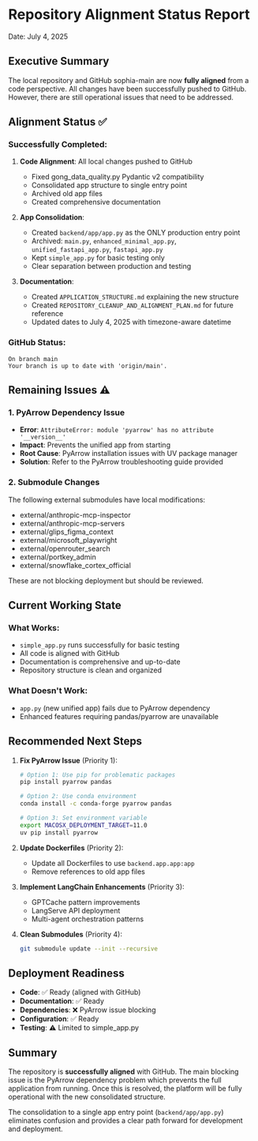 # Repository Alignment Status Report
Date: July 4, 2025

## Executive Summary

The local repository and GitHub sophia-main are now **fully aligned** from a code perspective. All changes have been successfully pushed to GitHub. However, there are still operational issues that need to be addressed.

## Alignment Status ✅

### Successfully Completed:
1. **Code Alignment**: All local changes pushed to GitHub
   - Fixed gong_data_quality.py Pydantic v2 compatibility
   - Consolidated app structure to single entry point
   - Archived old app files
   - Created comprehensive documentation

2. **App Consolidation**:
   - Created `backend/app/app.py` as the ONLY production entry point
   - Archived: `main.py`, `enhanced_minimal_app.py`, `unified_fastapi_app.py`, `fastapi_app.py`
   - Kept `simple_app.py` for basic testing only
   - Clear separation between production and testing

3. **Documentation**:
   - Created `APPLICATION_STRUCTURE.md` explaining the new structure
   - Created `REPOSITORY_CLEANUP_AND_ALIGNMENT_PLAN.md` for future reference
   - Updated dates to July 4, 2025 with timezone-aware datetime

### GitHub Status:
```
On branch main
Your branch is up to date with 'origin/main'.
```

## Remaining Issues ⚠️

### 1. PyArrow Dependency Issue
- **Error**: `AttributeError: module 'pyarrow' has no attribute '__version__'`
- **Impact**: Prevents the unified app from starting
- **Root Cause**: PyArrow installation issues with UV package manager
- **Solution**: Refer to the PyArrow troubleshooting guide provided

### 2. Submodule Changes
The following external submodules have local modifications:
- external/anthropic-mcp-inspector
- external/anthropic-mcp-servers
- external/glips_figma_context
- external/microsoft_playwright
- external/openrouter_search
- external/portkey_admin
- external/snowflake_cortex_official

These are not blocking deployment but should be reviewed.

## Current Working State

### What Works:
- `simple_app.py` runs successfully for basic testing
- All code is aligned with GitHub
- Documentation is comprehensive and up-to-date
- Repository structure is clean and organized

### What Doesn't Work:
- `app.py` (new unified app) fails due to PyArrow dependency
- Enhanced features requiring pandas/pyarrow are unavailable

## Recommended Next Steps

1. **Fix PyArrow Issue** (Priority 1):
   ```bash
   # Option 1: Use pip for problematic packages
   pip install pyarrow pandas

   # Option 2: Use conda environment
   conda install -c conda-forge pyarrow pandas

   # Option 3: Set environment variable
   export MACOSX_DEPLOYMENT_TARGET=11.0
   uv pip install pyarrow
   ```

2. **Update Dockerfiles** (Priority 2):
   - Update all Dockerfiles to use `backend.app.app:app`
   - Remove references to old app files

3. **Implement LangChain Enhancements** (Priority 3):
   - GPTCache pattern improvements
   - LangServe API deployment
   - Multi-agent orchestration patterns

4. **Clean Submodules** (Priority 4):
   ```bash
   git submodule update --init --recursive
   ```

## Deployment Readiness

- **Code**: ✅ Ready (aligned with GitHub)
- **Documentation**: ✅ Ready
- **Dependencies**: ❌ PyArrow issue blocking
- **Configuration**: ✅ Ready
- **Testing**: ⚠️ Limited to simple_app.py

## Summary

The repository is **successfully aligned** with GitHub. The main blocking issue is the PyArrow dependency problem which prevents the full application from running. Once this is resolved, the platform will be fully operational with the new consolidated structure.

The consolidation to a single app entry point (`backend/app/app.py`) eliminates confusion and provides a clear path forward for development and deployment.
